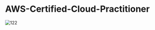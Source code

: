 # AWS-Certified-Cloud-Practitioner
![122](https://github.com/suhas275/AWS-Certified-Cloud-Practitioner/assets/67008179/3dab7d41-09cd-42ac-a1a0-138851f37f51)


